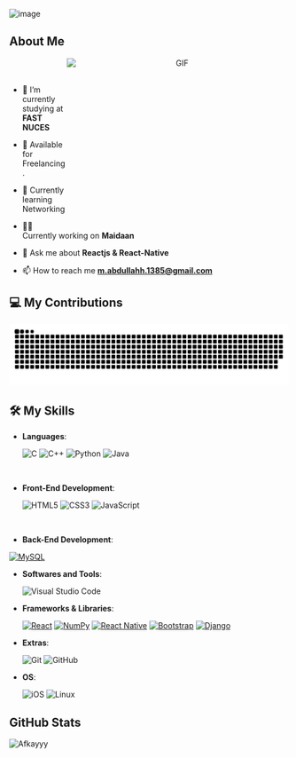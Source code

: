 ![image](https://repository-images.githubusercontent.com/588181932/e36ec678-7984-4cdd-8e4c-a3932772ff8e)

## About Me 

<a target="_blank" align="center">
  <img align="right"  height="300" width="400" alt="GIF"  src="https://user-images.githubusercontent.com/74038190/212749447-bfb7e725-6987-49d9-ae85-2015e3e7cc41.gif">
  <br><br>
</a>

- 🔭 I’m currently studying at **FAST NUCES**

- 🤝 Available for Freelancing.

- 🌱 Currently learning Networking
  
- 👨‍💻 Currently working on **Maidaan** 

- 💬 Ask me about **Reactjs & React-Native**

- 📫 How to reach me **m.abdullahh.1385@gmail.com**




## 💻 My Contributions

<div align="center">
  <a href="https://1999azzar.github.io/1999AZZAR/">
  <img  src="https://github.com/1999AZZAR/1999AZZAR/blob/main/resources/img/grid-snake.svg"
       alt="snake" /></a>
</div>

## 🛠️ My Skills

<p align="center">

- **Languages**:
    
    ![C](https://img.shields.io/badge/C%20-%232370ED.svg?style=for-the-badge&logo=c&logoColor=white)
    ![C++](https://img.shields.io/badge/C++%20-%2300599C.svg?style=for-the-badge&logo=c%2B%2B&logoColor=white)
    ![Python](https://img.shields.io/badge/Python%20-%2314354C.svg?style=for-the-badge&logo=python&logoColor=white)
    ![Java](https://img.shields.io/badge/-Java-000000?style=flat&logo=java)

<br>   
    
- **Front-End Development**:

   ![HTML5](https://img.shields.io/badge/HTML5%20-%23E34F26.svg?style=for-the-badge&logo=html5&logoColor=white)
   ![CSS3](https://img.shields.io/badge/CSS%20-%231572B6.svg?style=for-the-badge&logo=css3&logoColor=white)
   ![JavaScript](https://img.shields.io/badge/JavaScript%20-%23F7DF1E.svg?style=for-the-badge&logo=javascript&logoColor=black)

<br>

- **Back-End Development**:

<a href="#"><img alt="MySQL" src="https://img.shields.io/badge/MySQL-00000F?style=for-the-badge&logo=mysql&logoColor=white"></a>

- **Softwares and Tools**:
  
    ![Visual Studio Code](https://img.shields.io/badge/Visual%20Studio%20Code-0078d7.svg?style=for-the-badge&logo=visual-studio-code&logoColor=white)
    
- **Frameworks & Libraries**:

    <a href="#"><img alt="React" src="https://img.shields.io/badge/React-20232A?style=for-the-badge&logo=react&logoColor=61DAFB"></a>
    <a href="#"><img alt="NumPy" src="https://img.shields.io/badge/Numpy%20-%23013243.svg?logo=numpy&logoColor=white"></a>
    <a href="#"><img alt="React Native" src="https://img.shields.io/badge/React_Native-20232A?style=for-the-badge&logo=react&logoColor=61DAFB"></a>
    <a href="#"><img alt="Bootstrap" src="https://img.shields.io/badge/Bootstrap-563D7C?style=for-the-badge&logo=bootstrap&logoColor=white"></a>
    <a href="#"><img alt="Django" src="https://img.shields.io/badge/Django-092E20?style=for-the-badge&logo=django&logoColor=white"></a>

- **Extras**:

   ![Git](https://img.shields.io/badge/Git-F05032?style=for-the-badge&logo=git&logoColor=white)
  ![GitHub](https://img.shields.io/badge/GitHub-100000?style=for-the-badge&logo=github&logoColor=white)

- **OS**:

  ![iOS](https://img.shields.io/badge/iOS-000000?style=for-the-badge&logo=ios&logoColor=white)
  ![Linux](https://img.shields.io/badge/Linux-FCC624?style=for-the-badge&logo=linux&logoColor=black) 


</p>

## GitHub Stats 

![Afkayyy](https://github-readme-stats.vercel.app/api?username=Afkayyy&show_icons=true&theme=radical )
